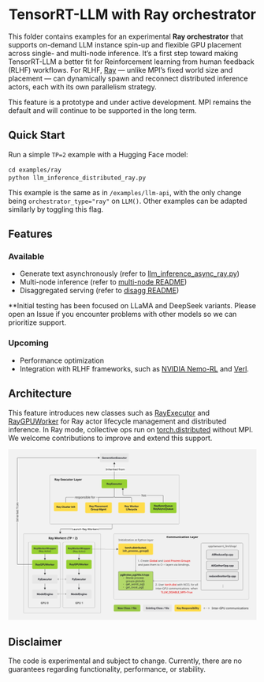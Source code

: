<div align="center">

# TensorRT-LLM with Ray orchestrator

<div align="left">

This folder contains examples for an experimental **Ray orchestrator** that supports on-demand LLM instance spin-up and flexible GPU placement across single- and multi-node inference. It’s a first step toward making TensorRT-LLM a better fit for Reinforcement learning from human feedback (RLHF) workflows. For RLHF, [Ray](https://docs.ray.io/en/latest/index.html) — unlike MPI’s fixed world size and placement — can dynamically spawn and reconnect distributed inference actors, each with its own parallelism strategy.

This feature is a prototype and under active development. MPI remains the default and will continue to be supported in the long term.


## Quick Start

Run a simple `TP=2` example with a Hugging Face model:

```shell
cd examples/ray
python llm_inference_distributed_ray.py
```

This example is the same as in `/examples/llm-api`, with the only change being `orchestrator_type="ray"` on `LLM()`. Other examples can be adapted similarly by toggling this flag.


## Features
### Available
- Generate text asynchronously (refer to [llm_inference_async_ray.py](llm_inference_async_ray.py))
- Multi-node inference (refer to [multi-node README](./multi_nodes/README.md))
- Disaggregated serving (refer to [disagg README](./disaggregated/README.md))

**Initial testing has been focused on LLaMA and DeepSeek variants. Please open an Issue if you encounter problems with other models so we can prioritize support.

### Upcoming
- Performance optimization
- Integration with RLHF frameworks, such as [NVIDIA Nemo-RL](https://github.com/NVIDIA-NeMo/RL) and [Verl](https://github.com/volcengine/verl).

## Architecture
This feature introduces new classes such as [RayExecutor](/tensorrt_llm/executor/ray_executor.py) and [RayGPUWorker](/tensorrt_llm/executor/ray_gpu_worker.py) for Ray actor lifecycle management and distributed inference. In Ray mode, collective ops run on [torch.distributed](https://docs.pytorch.org/tutorials/beginner/dist_overview.html) without MPI. We welcome contributions to improve and extend this support.

![Ray orchestrator architecture](/docs/source/media/ray_orchestrator_architecture.jpg)


## Disclaimer
The code is experimental and subject to change. Currently, there are no guarantees regarding functionality, performance, or stability.
